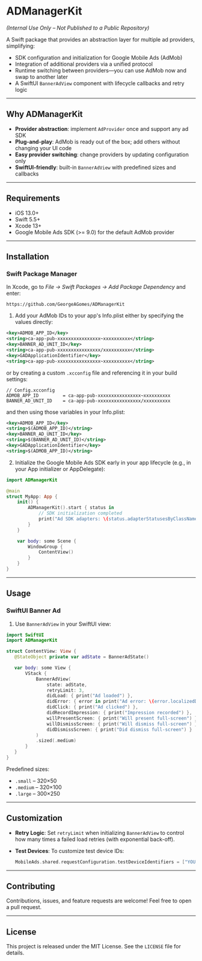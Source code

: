 # ADManagerKit

*(Internal Use Only – Not Published to a Public Repository)*

A Swift package that provides an abstraction layer for multiple ad providers, simplifying:

* SDK configuration and initialization for Google Mobile Ads (AdMob)
* Integration of additional providers via a unified protocol
* Runtime switching between providers—you can use AdMob now and swap to another later
* A SwiftUI `BannerAdView` component with lifecycle callbacks and retry logic

---

## Why ADManagerKit

* **Provider abstraction**: implement `AdProvider` once and support any ad SDK
* **Plug-and-play**: AdMob is ready out of the box; add others without changing your UI code
* **Easy provider switching**: change providers by updating configuration only
* **SwiftUI-friendly**: built-in `BannerAdView` with predefined sizes and callbacks

---

## Requirements

* iOS 13.0+
* Swift 5.5+
* Xcode 13+
* Google Mobile Ads SDK (>= 9.0) for the default AdMob provider

---

## Installation

### Swift Package Manager

In Xcode, go to *File → Swift Packages → Add Package Dependency* and enter:

```text
https://github.com/GeorgeAGomes/ADManagerKit
```

1. Add your AdMob IDs to your app's Info.plist either by specifying the values directly:

```xml
<key>ADMOB_APP_ID</key>
<string>ca-app-pub-xxxxxxxxxxxxxxxx~xxxxxxxxxx</string>
<key>BANNER_AD_UNIT_ID</key>
<string>ca-app-pub-xxxxxxxxxxxxxxxx/xxxxxxxxxx</string>
<key>GADApplicationIdentifier</key>
<string>ca-app-pub-xxxxxxxxxxxxxxxx~xxxxxxxxxx</string>
```

or by creating a custom `.xcconfig` file and referencing it in your build settings:

```text
// Config.xcconfig
ADMOB_APP_ID         = ca-app-pub-xxxxxxxxxxxxxxxx~xxxxxxxxxx
BANNER_AD_UNIT_ID    = ca-app-pub-xxxxxxxxxxxxxxxx/xxxxxxxxxx
```

and then using those variables in your Info.plist:

```xml
<key>ADMOB_APP_ID</key>
<string>$(ADMOB_APP_ID)</string>
<key>BANNER_AD_UNIT_ID</key>
<string>$(BANNER_AD_UNIT_ID)</string>
<key>GADApplicationIdentifier</key>
<string>$(ADMOB_APP_ID)</string>
```

2. Initialize the Google Mobile Ads SDK early in your app lifecycle (e.g., in your App initializer or AppDelegate):

```swift
import ADManagerKit

@main
struct MyApp: App {
    init() {
        ADManagerKit().start { status in
            // SDK initialization completed
            print("Ad SDK adapters: \(status.adapterStatusesByClassName)")
        }
    }

    var body: some Scene {
        WindowGroup {
            ContentView()
        }
    }
}
```

---

## Usage

### SwiftUI Banner Ad

1. Use `BannerAdView` in your SwiftUI view:

```swift
import SwiftUI
import ADManagerKit

struct ContentView: View {
   @StateObject private var adState = BannerAdState()

   var body: some View {
       VStack {
           BannerAdView(
               state: adState,
               retryLimit: 3,
               didLoad: { print("Ad loaded") },
               didError: { error in print("Ad error: \(error.localizedDescription)") },
               didClick: { print("Ad clicked") },
               didRecordImpression: { print("Impression recorded") },
               willPresentScreen: { print("Will present full-screen") },
               willDismissScreen: { print("Will dismiss full-screen") },
               didDismissScreen: { print("Did dismiss full-screen") }
           )
           .sized(.medium)
       }
   }
}
```

Predefined sizes:

* `.small` – 320×50
* `.medium` – 320×100
* `.large` – 300×250

---

## Customization

* **Retry Logic**: Set `retryLimit` when initializing `BannerAdView` to control how many times a failed load retries (with exponential back-off).
* **Test Devices**: To customize test device IDs:

  ```swift
  MobileAds.shared.requestConfiguration.testDeviceIdentifiers = ["YOUR_TEST_DEVICE_ID_1", "YOUR_TEST_DEVICE_ID_2"]
  ```

---

## Contributing

Contributions, issues, and feature requests are welcome! Feel free to open a pull request.

---

## License

This project is released under the MIT License. See the `LICENSE` file for details.
